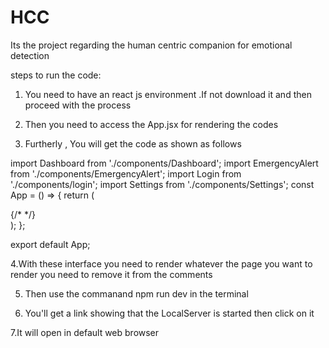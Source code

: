 # HCC
Its the project regarding the human centric companion for emotional detection


steps to run the code:

1. You need to have an react js environment .If not download it and then proceed with the process

2. Then you need to access the App.jsx for rendering the codes

3. Furtherly , You will get the code as shown as follows
   
  import Dashboard from './components/Dashboard';
  import EmergencyAlert from './components/EmergencyAlert';
  import Login from './components/login';
  import Settings from './components/Settings';
  const App = () => {
  return (
    <div>
      <Dashboard />
      {/* <EmergencyAlert />
      <Login />
      <Settings /> */}
    </div>
  );
  };

  export default App;


4.With these interface you need to render whatever the page you want to render you need to remove it from the comments 

5. Then use the commanand npm run dev in the terminal

6. You'll get a link showing that the LocalServer is started then click on it

7.It will open in default web browser 

